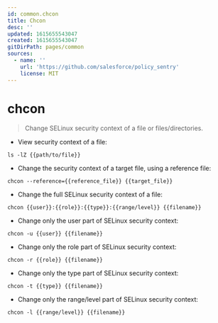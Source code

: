 ```yaml
---
id: common.chcon
title: Chcon
desc: ''
updated: 1615655543047
created: 1615655543047
gitDirPath: pages/common
sources:
  - name: ''
    url: 'https://github.com/salesforce/policy_sentry'
    license: MIT
---
```

# chcon

> Change SELinux security context of a file or files/directories.

- View security context of a file:

`ls -lZ {{path/to/file}}`

- Change the security context of a target file, using a reference file:

`chcon --reference={{reference_file}} {{target_file}}`

- Change the full SELinux security context of a file:

`chcon {{user}}:{{role}}:{{type}}:{{range/level}} {{filename}}`

- Change only the user part of SELinux security context:

`chcon -u {{user}} {{filename}}`

- Change only the role part of SELinux security context:

`chcon -r {{role}} {{filename}}`

- Change only the type part of SELinux security context:

`chcon -t {{type}} {{filename}}`

- Change only the range/level part of SELinux security context:

`chcon -l {{range/level}} {{filename}}`

